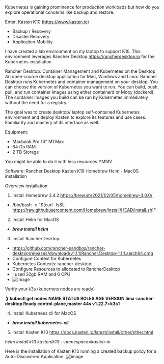 Kubernetes is gaining prominence for production workloads but how do you explore operational concerns like backup and restore. 

Enter. Kasten K10 (https://www.kasten.io)
* Backup / Recovery
* Disaster Recovery
* Application Mobility


I have created a lab environment on my laptop to support K10. This environment leverages Rancher Desktop https://rancherdesktop.io for the Kubernetes installation.

Rancher Desktop:
Container Management and Kubernetes on the Desktop
An open-source desktop application for Mac, Windows and Linux. Rancher Desktop runs Kubernetes and container management on your desktop. You can choose the version of Kubernetes you want to run. You can build, push, pull, and run container images using either containerd or Moby (dockerd). The container images you build can be run by Kubernetes immediately without the need for a registry.


The goal was to create desktop/ laptop self-contained Kubernetes environment and deploy Kasten to explore its features and use cases. Familiarity and mastery of its interface as well. 


Equipment: 
* Macbook Pro 14"  M1 Max
* 64 Gb RAM
* 2 TB Storage

You might be able to do it with less resources YMMV

Software:
Rancher Desktop
Kasten K10
Homebrew
Helm - MacOS installation


Overview installation:
1. Install Homebrew 3.4.2  https://brew.sh/2021/02/05/homebrew-3.0.0/
  * /bin/bash -c "$(curl -fsSL https://raw.githubusercontent.com/Homebrew/install/HEAD/install.sh)"

2. Install Helm for MacOS 
 * **_brew install helm_**

3. Install RancherDesktop
 * https://github.com/rancher-sandbox/rancher-desktop/releases/download/v1.1.1/Rancher.Desktop-1.1.1.aarch64.dmg
  * Configure Context for Kubernetes
  * Kubernetes Contexts: rancher-desktop
  * Configure Resources to allocated to RancherDesktop 
  * I used 32gb RAM and 6 CPU
  * ![image](https://user-images.githubusercontent.com/20669209/159422104-8c2a526f-0d03-4c53-8199-460fa710643a.png)

Verify your k3s (kubernets nodes are ready)


****❯ kubectl get nodes
NAME                   STATUS   ROLES                  AGE   VERSION
lima-rancher-desktop   Ready    control-plane,master   44s   v1.22.7+k3s1****
  
 4. Install Kubernees cli for MacOS
  * **_brew install kubernetes-cli_**

5. Install Kasten K10
  https://docs.kasten.io/latest/install/other/other.html

_helm install k10 kasten/k10 --namespace=kasten-io_



Here is the installation of Kasten K10 running a created backup policy for a Auto-Discovered Application. 
![image](https://user-images.githubusercontent.com/20669209/159423709-141e56cb-2f55-4612-8c39-1691f1ea77ca.png)


